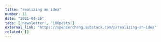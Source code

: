 ```yaml
---
title: "realizing an idea"
number: 11
date: "2021-04-26"
tags: ['newsletter', '100posts']
external_link: "https://spencerchang.substack.com/p/realizing-an-idea"
related: []
---
```

